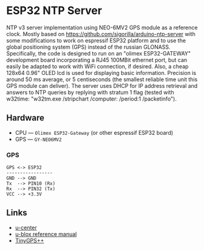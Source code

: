 # ESP32 NTP Server

NTP v3 server implementation using NEO-6MV2 GPS module as a reference clock. Mostly based on https://github.com/sigorilla/arduino-ntp-server with some modifications to work on espressif ESP32 platform and to use the global positioning system (GPS) instead of the russian GLONASS. Specifically, the code is designed to run on an "olimex ESP32-GATEWAY" development board incorporating a RJ45 100MBit ethernet port, but can easily be adapted to work with WiFi connection, if desired. Also, a cheap 128x64 0.96" OLED lcd is used for displaying basic information. Precision is around 50 ms average, or 5 centiseconds (the smallest reliable time unit this GPS module can deliver). The server uses DHCP for IP address retrieval and answers to NTP queries by replying with stratum 1 flag (tested with w32time: "w32tm.exe /stripchart /computer:<IP-of-NTP-server> /period:1 /packetinfo").

## Hardware

* CPU — `Olimex ESP32-Gateway` (or other espressif ESP32 board)
* GPS — `GY-NEO6MV2`


### GPS
```
GPS <-> ESP32
-----------------
GND --> GND
Tx  --> PIN10 (Rx)
Rx  --> PIN32 (Tx)
VCC --> +3.3V
```


## Links

* [u-center](https://www.u-blox.com/en/product/u-center-windows)
* [u-blox reference manual](https://www.u-blox.com/sites/default/files/products/documents/u-blox6-GPS-GLONASS-QZSS-V14_ReceiverDescrProtSpec_%28GPS.G6-SW-12013%29_Public.pdf)
* [TinyGPS++](https://github.com/mikalhart/TinyGPSPlus)


